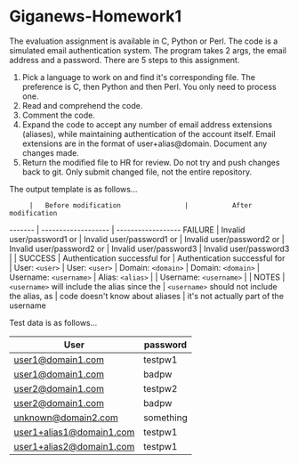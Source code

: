 Giganews-Homework1
==================

The evaluation assignment is available in C, Python or Perl.  The code is a simulated email authentication
system.  The program takes 2 args, the email address and a password.  There are 5 steps to this assignment.

  1. Pick a language to work on and find it's corresponding file.
     The preference is C, then Python and then Perl.
     You only need to process one.
  2. Read and comprehend the code.
  3. Comment the code.
  4. Expand the code to accept any number of email address extensions (aliases), while maintaining authentication of the
     account itself.
     Email extensions are in the format of user+alias@domain.
     Document any changes made.
  5. Return the modified file to HR for review.
     Do not try and push changes back to git.
     Only submit changed file, not the entire repository.


The output template is as follows...

         |   Before modification                |           After modification
-------  |  -------------------                     |      ------------------
FAILURE  |  Invalid user/password1 or                    |  Invalid user/password1 or
         |  Invalid user/password2 or                    |  Invalid user/password2 or
         |  Invalid user/password3                       |  Invalid user/password3
         | |
SUCCESS  |  Authentication successful for <username>     |  Authentication successful for <username>
         |  User: ```<user>```                                 |  User: ```<user>```
         |  Domain: ```<domain>```                             |  Domain: ```<domain>```
         |  Username: ```<username>```                         |  Alias: ```<alias>```
         |                                               |  Username: ```<username>```
        | |
NOTES    |  ```<username>``` will include the alias since the  |  ```<username>``` should not include the alias, as
         |  code doesn't know about aliases              |  it's not actually part of the username

Test data is as follows...

User | password
---- | --------
user1@domain1.com | testpw1
user1@domain1.com | badpw
user2@domain1.com | testpw2
user2@domain1.com | badpw
unknown@domain2.com | something
user1+alias1@domain1.com | testpw1
user1+alias2@domain1.com | testpw1
